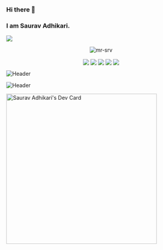 ### Hi there 👋
### I am Saurav Adhikari.

[![](https://visitcount.itsvg.in/api?id=saurav&label=Profile%20Views&color=1&pretty=true)](https://visitcount.itsvg.in)

<p align="center"><img align="center" src="https://github-readme-streak-stats.herokuapp.com/?user=mr-srv&" alt="mr-srv" /></p>

<p align="center">

<img align="center"  src="https://img.shields.io/badge/HTML5-E34F26.svg?style=for-the-badge&logo=HTML5&logoColor=white" />

<img align="center"  src="https://img.shields.io/badge/react-%2320232a.svg?style=for-the-badge&logo=react&logoColor=%2361DAFB" />

<img align="center"  src="https://img.shields.io/badge/Adobe%20Photoshop-31A8FF.svg?style=for-the-badge&logo=Adobe-Photoshop&logoColor=white" />
  
<img align="center"  src="https://img.shields.io/badge/Adobe%20Premiere%20Pro-9999FF.svg?style=for-the-badge&logo=Adobe-Premiere-Pro&logoColor=white" />
  
<img align="center"  src="https://img.shields.io/badge/Figma-F24E1E.svg?style=for-the-badge&logo=Figma&logoColor=white" />
  
![Header](https://user-images.githubusercontent.com/84459063/227782929-ce3e6a6a-405d-457c-887f-9de2493e067d.png "Header") 

![Header](https://www.pngall.com/wp-content/uploads/2016/06/Graphic-Design-PNG-Pic.png "Header") 

<a href="https://app.daily.dev/sauravromero"><img src="https://api.daily.dev/devcards/65ee769ee8c94559add6dbaa984d358a.png?r=56n" width="400" alt="Saurav Adhikari's Dev Card"/></a>
 
</p>


